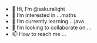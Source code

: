 - 👋 Hi, I’m @sakuralight
- 👀 I’m interested in ...maths
- 🌱 I’m currently learning ...java
- 💞️ I’m looking to collaborate on ...
- 📫 How to reach me ...

<!---
sakuralight/sakuralight is a ✨ special ✨ repository because its `README.md` (this file) appears on your GitHub profile.
You can click the Preview link to take a look at your changes.
--->
